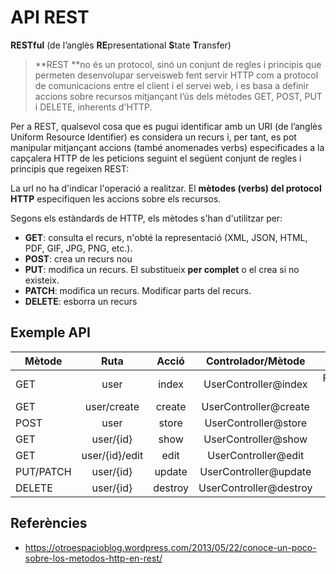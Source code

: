 # API REST

**RESTful** (de l’anglès **RE**presentational **S**tate **T**ransfer)

> **REST **no és un protocol, sinó un conjunt de regles i principis que permeten desenvolupar serveisweb fent servir HTTP com a protocol de comunicacions entre el client i el servei web, i es basa a definir accions sobre recursos mitjançant l’ús dels mètodes GET, POST, PUT i DELETE, inherents d'HTTP.

Per a REST, qualsevol cosa que es pugui identificar amb un URI (de l’anglès Uniform Resource Identifier) es considera un recurs i, per tant, es pot manipular mitjançant accions (també anomenades verbs) especificades a la capçalera HTTP de les peticions seguint el següent conjunt de regles i principis que regeixen REST:

La url no ha d'indicar l'operació a realitzar. 
El **mètodes (verbs) del protocol HTTP** especifiquen les accions sobre els recursos.

Segons els estàndards de HTTP, els mètodes s'han d'utilitzar per:

* **GET**: consulta el recurs, n'obté la representació (XML, JSON, HTML, PDF, GIF, JPG, PNG, etc.).
* **POST**: crea un recurs nou
* **PUT**: modifica un recurs. El substitueix **per complet** o el crea si no existeix.
* **PATCH**: modifica un recurs. Modificar parts del recurs.
* **DELETE**: esborra un recurs

## Exemple API


|  Mètode    |         Ruta      | Acció      | Controlador/Mètode|    |
|------------|:-----------------:|:-----------:|:-----:|:-----:|
| GET        | user              | index  | UserController@index    |Formulari creació                 |
| GET        | user/create       | create | UserController@create    | |
| POST       | user               | store| UserController@store| |
| GET        | user/{id}        | show| UserController@show| |
| GET        | user/{id}/edit   | edit| UserController@edit| |
| PUT/PATCH  | user/{id}   | update| UserController@update| |
| DELETE     | user/{id}   | destroy| UserController@destroy| |

## Referències

* https://otroespacioblog.wordpress.com/2013/05/22/conoce-un-poco-sobre-los-metodos-http-en-rest/